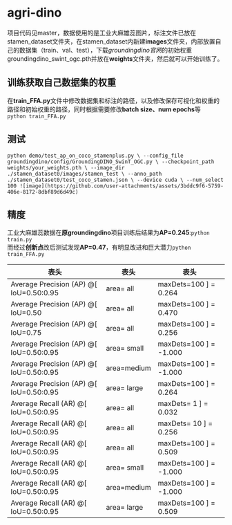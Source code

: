 # agri-dino
项目代码见master，数据使用的是工业大麻雄蕊图片，标注文件已放在stamen_dataset文件夹，在stamen_dataset内新建**images**文件夹，内部放置自己的数据集（train、val、test），下载*groundingdino官网*的初始权重groundingdino_swint_ogc.pth并放在**weights**文件夹，然后就可以开始训练了。
## 训练获取自己数据集的权重
在**train_FFA.py**文件中修改数据集和标注的路径，以及修改保存可视化和权重的路径和初始权重的路径，同时根据需要修改**batch size、num epochs**等<br>
`python train_FFA.py`
## 测试
`python demo/test_ap_on_coco_stamenplus.py \
  --config_file groundingdino/config/GroundingDINO_SwinT_OGC.py \
  --checkpoint_path weights/your_weights.pth \
  --image_dir ./stamen_dataset0/images/stamen_test \
  --anno_path ./stamen_dataset0/test_coco_stamen.json \
  --device cuda \
  --num_select 100
![image](https://github.com/user-attachments/assets/3bddc9f6-5759-406e-8172-8dbf89d6d49c)
`
## 精度
工业大麻雄蕊数据在**原groundingdino**项目训练后结果为**AP=0.245**:`python train.py`<br>
而经过**创新点**改后测试发现**AP=0.47**，有明显改进和巨大潜力`python train_FFA.py`


表头  | 表头  | 表头
 ---- | ----- | ------  
 Average Precision  (AP) @[ IoU=0.50:0.95 | area=   all | maxDets=100 ] = 0.264
 Average Precision  (AP) @[ IoU=0.50      | area=   all | maxDets=100 ] = 0.470
 Average Precision  (AP) @[ IoU=0.75      | area=   all | maxDets=100 ] = 0.256
 Average Precision  (AP) @[ IoU=0.50:0.95 | area= small | maxDets=100 ] = -1.000
 Average Precision  (AP) @[ IoU=0.50:0.95 | area=medium | maxDets=100 ] = -1.000
 Average Precision  (AP) @[ IoU=0.50:0.95 | area= large | maxDets=100 ] = 0.264
 Average Recall     (AR) @[ IoU=0.50:0.95 | area=   all | maxDets=  1 ] = 0.032
 Average Recall     (AR) @[ IoU=0.50:0.95 | area=   all | maxDets= 10 ] = 0.256
 Average Recall     (AR) @[ IoU=0.50:0.95 | area=   all | maxDets=100 ] = 0.509
 Average Recall     (AR) @[ IoU=0.50:0.95 | area= small | maxDets=100 ] = -1.000
 Average Recall     (AR) @[ IoU=0.50:0.95 | area=medium | maxDets=100 ] = -1.000
 Average Recall     (AR) @[ IoU=0.50:0.95 | area= large | maxDets=100 ] = 0.509
